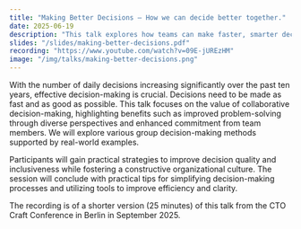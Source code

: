 ```yaml
---
title: "Making Better Decisions – How we can decide better together."
date: 2025-06-19
description: "This talk explores how teams can make faster, smarter decisions through collaboration. Learn practical methods, real-world examples, and tools to boost clarity, inclusiveness, and commitment."
slides: "/slides/making-better-decisions.pdf"
recording: "https://www.youtube.com/watch?v=09E-jUREzHM"
image: "/img/talks/making-better-decisions.png"
---
```


With the number of daily decisions increasing significantly over the past ten years, effective decision-making is crucial. Decisions need to be made as fast and as good as possible. This talk focuses on the value of collaborative decision-making, highlighting benefits such as improved problem-solving through diverse perspectives and enhanced commitment from team members. We will explore various group decision-making methods supported by real-world examples. 

Participants will gain practical strategies to improve decision quality and inclusiveness while fostering a constructive organizational culture. The session will conclude with practical tips for simplifying decision-making processes and utilizing tools to improve efficiency and clarity.

The recording is of a shorter version (25 minutes) of this talk from the CTO Craft Conference in Berlin in September 2025.
